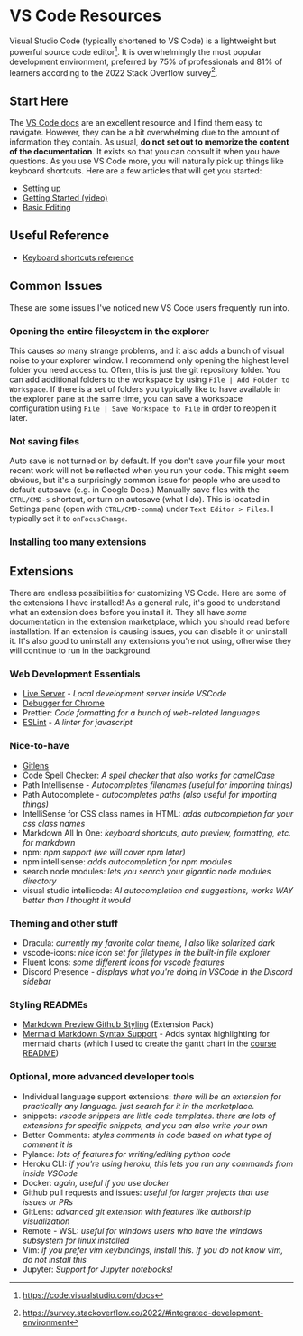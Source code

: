 # VS Code Resources

Visual Studio Code (typically shortened to VS Code) is a lightweight but
powerful source code editor[^docs]. It is overwhelmingly the most popular
development environment, preferred by 75% of professionals and 81% of learners
according to the 2022 Stack Overflow survey[^devsurvey22].

## Start Here

The [VS Code docs](https://code.visualstudio.com/docs) are an excellent resource
and I find them easy to navigate. However, they can be a bit overwhelming due to
the amount of information they contain. As usual, **do not set out to memorize
the content of the documentation**. It exists so that you can consult it when
you have questions. As you use VS Code more, you will naturally pick up things
like keyboard shortcuts. Here are a few articles that will get you started:

- [Setting up](https://code.visualstudio.com/docs/setup/setup-overview)
- [Getting Started (video)](https://code.visualstudio.com/docs/introvideos/basics)
- [Basic Editing](https://code.visualstudio.com/docs/editor/codebasics)

## Useful Reference

- [Keyboard shortcuts reference](https://code.visualstudio.com/docs/getstarted/keybindings#_keyboard-shortcuts-reference)

## Common Issues

These are some issues I've noticed new VS Code users frequently run into.

### Opening the entire filesystem in the explorer

This causes _so_ many strange problems, and it also adds a bunch of visual noise
to your explorer window. I recommend only opening the highest level folder you
need access to. Often, this is just the git repository folder. You can add
additional folders to the workspace by using `File | Add Folder to Workspace`.
If there is a set of folders you typically like to have available in the
explorer pane at the same time, you can save a workspace configuration using
`File | Save Workspace to File` in order to reopen it later.

### Not saving files

Auto save is not turned on by default. If you don't save your file your most
recent work will not be reflected when you run your code. This might seem
obvious, but it's a surprisingly common issue for people who are used to default
autosave (e.g. in Google Docs.) Manually save files with the `CTRL/CMD-s`
shortcut, or turn on autosave (what I do). This is located in Settings pane
(open with `CTRL/CMD-comma`) under `Text Editor > Files`. I typically set it to
`onFocusChange`.

### Installing too many extensions

## Extensions

There are endless possibilities for customizing VS Code. Here are some of the
extensions I have installed! As a general rule, it's good to understand what an
extension does before you install it. They all have _some_ documentation in the
extension marketplace, which you should read before installation. If an
extension is causing issues, you can disable it or uninstall it. It's also good
to uninstall any extensions you're not using, otherwise they will continue to
run in the background.

### Web Development Essentials

- [Live Server](https://marketplace.visualstudio.com/items?itemName=ritwickdey.LiveServer) -
  _Local development server inside VSCode_
- [Debugger for Chrome](https://marketplace.visualstudio.com/items?itemName=msjsdiag.debugger-for-chrome)
- Prettier: _Code formatting for a bunch of web-related languages_
- [ESLint](https://marketplace.visualstudio.com/items?itemName=dbaeumer.vscode-eslint) -
  _A linter for javascript_

### Nice-to-have

- [Gitlens](https://marketplace.visualstudio.com/items?itemName=eamodio.gitlens)
- Code Spell Checker: _A spell checker that also works for camelCase_
- Path Intellisense - _Autocompletes filenames (useful for importing things)_
- Path Autocomplete - _autocompletes paths (also useful for importing things)_
- IntelliSense for CSS class names in HTML: _adds autocompletion for your css
  class names_
- Markdown All In One: _keyboard shortcuts, auto preview, formatting, etc. for
  markdown_
- npm: _npm support (we will cover npm later)_
- npm intellisense: _adds autocompletion for npm modules_
- search node modules: _lets you search your gigantic node modules directory_
- visual studio intellicode: _AI autocompletion and suggestions, works WAY
  better than I thought it would_

### Theming and other stuff

- Dracula: _currently my favorite color theme, I also like solarized dark_
- vscode-icons: _nice icon set for filetypes in the built-in file explorer_
- Fluent Icons: _some different icons for vscode features_
- Discord Presence - _displays what you're doing in VSCode in the Discord
  sidebar_

### Styling READMEs

- [Markdown Preview Github Styling](https://marketplace.visualstudio.com/items?itemName=bierner.markdown-preview-github-styles)
  (Extension Pack)
- [Mermaid Markdown Syntax Support](https://marketplace.visualstudio.com/items?itemName=bpruitt-goddard.mermaid-markdown-syntax-highlighting) -
  Adds syntax highlighting for mermaid charts (which I used to create the gantt
  chart in the [course README](/README.md#coursework))

### Optional, more advanced developer tools

- Individual language support extensions: _there will be an extension for
  practically any language. just search for it in the marketplace._
- snippets: _vscode snippets are little code templates. there are lots of
  extensions for specific snippets, and you can also write your own_
- Better Comments: _styles comments in code based on what type of comment it is_
- Pylance: _lots of features for writing/editing python code_
- Heroku CLI: _if you're using heroku, this lets you run any commands from
  inside VSCode_
- Docker: _again, useful if you use docker_
- Github pull requests and issues: _useful for larger projects that use issues
  or PRs_
- GitLens: _advanced git extension with features like authorship visualization_
- Remote - WSL: _useful for windows users who have the windows subsystem for
  linux installed_
- Vim: _if you prefer vim keybindings, install this. If you do not know vim, do
  not install this_
- Jupyter: _Support for Jupyter notebooks!_

[^docs]: https://code.visualstudio.com/docs
[^devsurvey22]:
    https://survey.stackoverflow.co/2022/#integrated-development-environment
